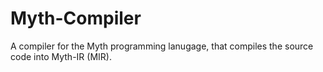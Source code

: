 # Myth-Compiler
A compiler for the Myth programming lanugage, that compiles the source code into Myth-IR (MIR).
